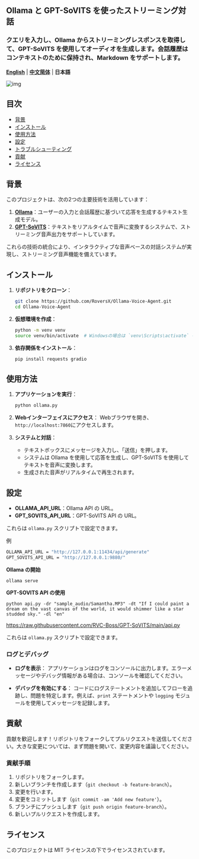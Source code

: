 ## Ollama と GPT-SoVITS を使ったストリーミング対話

### クエリを入力し、Ollama からストリーミングレスポンスを取得して、GPT-SoVITS を使用してオーディオを生成します。会話履歴はコンテキストのために保持され、Markdown をサポートします。

[**English**](../../README.md) | [**中文简体**](../cn/README.md) | **日本語** 

![img](https://github.com/RoversX/Ollama-Voice-Agent/assets/85817538/f4f81bad-7a1d-443a-810f-31fe0fb19e00)

## 目次

- [背景](#背景)
- [インストール](#インストール)
- [使用方法](#使用方法)
- [設定](#設定)
- [トラブルシューティング](#トラブルシューティング)
- [貢献](#貢献)
- [ライセンス](#ライセンス)

## 背景

このプロジェクトは、次の2つの主要技術を活用しています：
1. **[Ollama](https://github.com/ollama/ollama)**：ユーザーの入力と会話履歴に基づいて応答を生成するテキスト生成モデル。
2. **[GPT-SoVITS](https://github.com/RVC-Boss/GPT-SoVITS/)**：テキストをリアルタイムで音声に変換するシステムで、ストリーミング音声出力をサポートしています。

これらの技術の統合により、インタラクティブな音声ベースの対話システムが実現し、ストリーミング音声機能を備えています。

## インストール

1. **リポジトリをクローン**：
   ```bash
   git clone https://github.com/RoversX/Ollama-Voice-Agent.git
   cd Ollama-Voice-Agent
   ```

2. **仮想環境を作成**：
   ```bash
   python -m venv venv
   source venv/bin/activate  # Windowsの場合は `venv\Scripts\activate` を使用
   ```

3. **依存関係をインストール**：
   ```bash
   pip install requests gradio
   ```
   
## 使用方法

1. **アプリケーションを実行**：
   ```bash
   python ollama.py
   ```

2. **Webインターフェイスにアクセス**：
   Webブラウザを開き、`http://localhost:7860`にアクセスします。

3. **システムと対話**：
   - テキストボックスにメッセージを入力し、「送信」を押します。
   - システムは Ollama を使用して応答を生成し、GPT-SoVITS を使用してテキストを音声に変換します。
   - 生成された音声がリアルタイムで再生されます。

## 設定

- **OLLAMA_API_URL**：Ollama API の URL。
- **GPT_SOVITS_API_URL**：GPT-SoVITS API の URL。

これらは `ollama.py` スクリプトで設定できます。

例
```bash
OLLAMA_API_URL = "http://127.0.0.1:11434/api/generate"
GPT_SOVITS_API_URL = "http://127.0.0.1:9880/"
```

**Ollama の開始**

```shell
ollama serve
```

**GPT-SOVITS API の使用**

```shell
python api.py -dr "sample_audio/Samantha.MP3" -dt "If I could paint a dream on the vast canvas of the world, it would shimmer like a star studded sky." -dl "en"
```
https://raw.githubusercontent.com/RVC-Boss/GPT-SoVITS/main/api.py

これらは `ollama.py` スクリプトで設定できます。

### ログとデバッグ

- **ログを表示**：
  アプリケーションはログをコンソールに出力します。エラーメッセージやデバッグ情報がある場合は、コンソールを確認してください。

- **デバッグを有効にする**：
  コードにログステートメントを追加してフローを追跡し、問題を特定します。例えば、`print` ステートメントや `logging` モジュールを使用してメッセージを記録します。

## 貢献

貢献を歓迎します！リポジトリをフォークしてプルリクエストを送信してください。大きな変更については、まず問題を開いて、変更内容を議論してください。

### 貢献手順

1. リポジトリをフォークします。
2. 新しいブランチを作成します（`git checkout -b feature-branch`）。
3. 変更を行います。
4. 変更をコミットします（`git commit -am 'Add new feature'`）。
5. ブランチにプッシュします（`git push origin feature-branch`）。
6. 新しいプルリクエストを作成します。

## ライセンス

このプロジェクトは MIT ライセンスの下でライセンスされています。
